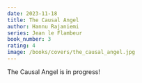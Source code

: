 ```yaml
---
date: 2023-11-18
title: The Causal Angel
author: Hannu Rajaniemi
series: Jean le Flambeur
book_number: 3
rating: 4
image: /books/covers/the_causal_angel.jpg
---
```


<span class="book-title">The Causal Angel</span> is in progress!

